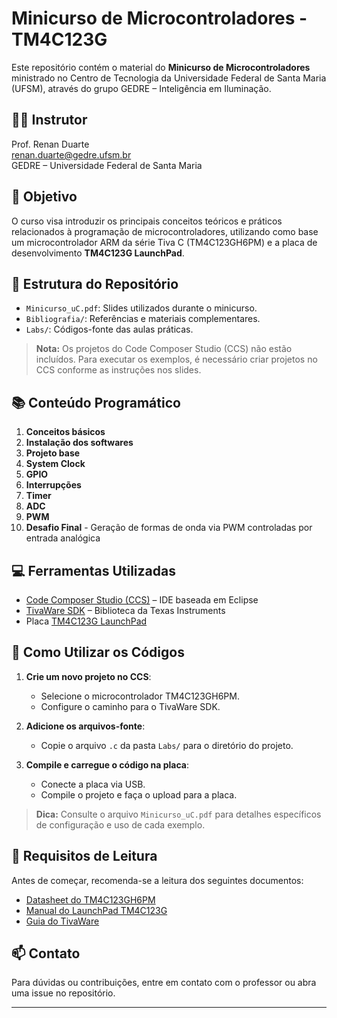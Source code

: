 # Minicurso de Microcontroladores - TM4C123G

Este repositório contém o material do **Minicurso de Microcontroladores** ministrado no Centro de Tecnologia da Universidade Federal de Santa Maria (UFSM), através do grupo GEDRE – Inteligência em Iluminação.

## 👨‍🏫 Instrutor
Prof. Renan Duarte  
[renan.duarte@gedre.ufsm.br](mailto:renan.duarte@gedre.ufsm.br)  
GEDRE – Universidade Federal de Santa Maria

## 🧠 Objetivo
O curso visa introduzir os principais conceitos teóricos e práticos relacionados à programação de microcontroladores, utilizando como base um microcontrolador ARM da série Tiva C (TM4C123GH6PM) e a placa de desenvolvimento **TM4C123G LaunchPad**.

## 📁 Estrutura do Repositório

- `Minicurso_uC.pdf`: Slides utilizados durante o minicurso.
- `Bibliografia/`: Referências e materiais complementares.
- `Labs/`: Códigos-fonte das aulas práticas.

> **Nota:** Os projetos do Code Composer Studio (CCS) não estão incluídos. Para executar os exemplos, é necessário criar projetos no CCS conforme as instruções nos slides.

## 📚 Conteúdo Programático

1. **Conceitos básicos**
2. **Instalação dos softwares**
3. **Projeto base**
4. **System Clock**
5. **GPIO**
6. **Interrupções**
7. **Timer**
8. **ADC**
9. **PWM**
10. **Desafio Final** - Geração de formas de onda via PWM controladas por entrada analógica

## 💻 Ferramentas Utilizadas

- [Code Composer Studio (CCS)](https://www.ti.com/tool/CCSTUDIO) – IDE baseada em Eclipse
- [TivaWare SDK](https://www.ti.com/tool/SW-TM4C) – Biblioteca da Texas Instruments
- Placa [TM4C123G LaunchPad](https://www.ti.com/lit/pdf/spmu296)

## 🚀 Como Utilizar os Códigos

1. **Crie um novo projeto no CCS**:
   - Selecione o microcontrolador TM4C123GH6PM.
   - Configure o caminho para o TivaWare SDK.

2. **Adicione os arquivos-fonte**:
   - Copie o arquivo `.c` da pasta `Labs/` para o diretório do projeto.

3. **Compile e carregue o código na placa**:
   - Conecte a placa via USB.
   - Compile o projeto e faça o upload para a placa.

> **Dica:** Consulte o arquivo `Minicurso_uC.pdf` para detalhes específicos de configuração e uso de cada exemplo.

## 📖 Requisitos de Leitura

Antes de começar, recomenda-se a leitura dos seguintes documentos:

- [Datasheet do TM4C123GH6PM](https://www.ti.com/lit/ds/symlink/tm4c123gh6pm.pdf)
- [Manual do LaunchPad TM4C123G](https://www.ti.com/lit/pdf/spmu296)
- [Guia do TivaWare](https://www.ti.com/lit/ug/spmu298e/spmu298e.pdf)

## 📫 Contato

Para dúvidas ou contribuições, entre em contato com o professor ou abra uma issue no repositório.

---
